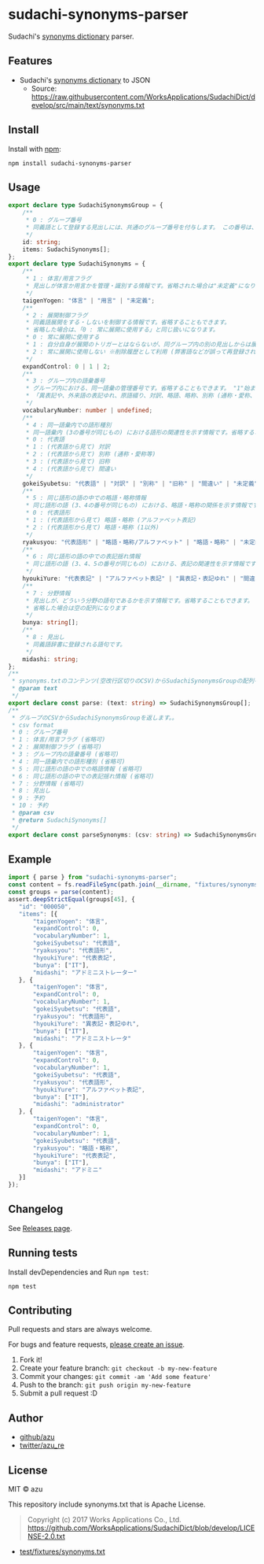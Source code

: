 # sudachi-synonyms-parser

Sudachi's [synonyms dictionary](https://github.com/WorksApplications/SudachiDict/blob/develop/docs/synonyms.md) parser.

## Features

- Sudachi's [synonyms dictionary](https://github.com/WorksApplications/SudachiDict/blob/develop/docs/synonyms.md) to JSON
    - Source: https://raw.githubusercontent.com/WorksApplications/SudachiDict/develop/src/main/text/synonyms.txt

## Install

Install with [npm](https://www.npmjs.com/):

    npm install sudachi-synonyms-parser

## Usage

```ts
export declare type SudachiSynonymsGroup = {
    /**
     * 0 : グループ番号
     * 同義語として登録する見出しには、共通のグループ番号を付与します。 この番号は、ソース内で同義語の管理・識別に使用するため、一度発行したグループ番号は変更しません。 グループ番号は6桁の数字で表します。
     */
    id: string;
    items: SudachiSynonyms[];
};
export declare type SudachiSynonyms = {
    /**
     * 1 : 体言/用言フラグ
     * 見出しが体言か用言かを管理・識別する情報です。省略された場合は"未定義"になります。
     */
    taigenYogen: "体言" | "用言" | "未定義";
    /**
     * 2 : 展開制御フラグ
     * 同義語展開をする・しないを制御する情報です。省略することもできます。
     * 省略した場合は、「0 : 常に展開に使用する」と同じ扱いになります。
     * 0 : 常に展開に使用する
     * 1 : 自分自身が展開のトリガーとはならないが、同グループ内の別の見出しからは展開される
     * 2 : 常に展開に使用しない ※削除履歴として利用 (弊害語などが誤って再登録されるのを防ぐため)
     */
    expandControl: 0 | 1 | 2;
    /**
     * 3 : グループ内の語彙番号
     * グループ内における、同一語彙の管理番号です。省略することもできます。 "1"始まりで連番を付与します。
     * 「異表記や、外来語の表記ゆれ、原語綴り、対訳、略語、略称、別称 (通称・愛称、等) 、旧称、間違い」は、表記や語形が異なるだけで、同じ語彙と見なします。
     */
    vocabularyNumber: number | undefined;
    /**
     * 4 : 同一語彙内での語形種別
     * 同一語彙内 (3の番号が同じもの) における語形の関連性を示す情報です。省略することもできます。
     * 0 : 代表語
     * 1 : (代表語から見て) 対訳
     * 2 : (代表語から見て) 別称 (通称・愛称等)
     * 3 : (代表語から見て) 旧称
     * 4 : (代表語から見て) 間違い
     */
    gokeiSyubetsu: "代表語" | "対訳" | "別称" | "旧称" | "間違い" | "未定義";
    /**
     * 5 : 同じ語形の語の中での略語・略称情報
     * 同じ語形の語 (3、4の番号が同じもの) における、略語・略称の関係を示す情報です。省略された場合は"未定義"になります。
     * 0 : 代表語形
     * 1 : (代表語形から見て) 略語・略称 (アルファベット表記)
     * 2 : (代表語形から見て) 略語・略称 (1以外)
     */
    ryakusyou: "代表語形" | "略語・略称/アルファベット" | "略語・略称" | "未定義";
    /**
     * 6 : 同じ語形の語の中での表記揺れ情報
     * 同じ語形の語 (3、4、5の番号が同じもの) における、表記の関連性を示す情報です。省略された場合は"未定義"になります。
     */
    hyoukiYure: "代表表記" | "アルファベット表記" | "異表記・表記ゆれ" | "間違い表記" | "未定義";
    /**
     * 7 : 分野情報
     * 見出しが、どういう分野の語句であるかを示す情報です。省略することもできます。
     * 省略した場合は空の配列になります
     */
    bunya: string[];
    /**
     * 8 : 見出し
     * 同義語辞書に登録される語句です。
     */
    midashi: string;
};
/**
 * synonyms.txtのコンテンツ(空改行区切りのCSV)からSudachiSynonymsGroupの配列を返します
 * @param text
 */
export declare const parse: (text: string) => SudachiSynonymsGroup[];
/**
 * グループのCSVからSudachiSynonymsGroupを返します。。
 * csv format
 * 0 : グループ番号
 * 1 : 体言/用言フラグ (省略可)
 * 2 : 展開制御フラグ (省略可)
 * 3 : グループ内の語彙番号 (省略可)
 * 4 : 同一語彙内での語形種別 (省略可)
 * 5 : 同じ語形の語の中での略語情報 (省略可)
 * 6 : 同じ語形の語の中での表記揺れ情報 (省略可)
 * 7 : 分野情報 (省略可)
 * 8 : 見出し
 * 9 : 予約
 * 10 : 予約
 * @param csv
 * @return SudachiSynonyms[]
 */
export declare const parseSynonyms: (csv: string) => SudachiSynonymsGroup;
```

## Example

```js
import { parse } from "sudachi-synonyms-parser";
const content = fs.readFileSync(path.join(__dirname, "fixtures/synonyms.txt"), "utf-8");
const groups = parse(content);
assert.deepStrictEqual(groups[45], {
   "id": "000050",
   "items": [{
       "taigenYogen": "体言",
       "expandControl": 0,
       "vocabularyNumber": 1,
       "gokeiSyubetsu": "代表語",
       "ryakusyou": "代表語形",
       "hyoukiYure": "代表表記",
       "bunya": ["IT"],
       "midashi": "アドミニストレーター"
   }, {
       "taigenYogen": "体言",
       "expandControl": 0,
       "vocabularyNumber": 1,
       "gokeiSyubetsu": "代表語",
       "ryakusyou": "代表語形",
       "hyoukiYure": "異表記・表記ゆれ",
       "bunya": ["IT"],
       "midashi": "アドミニストレータ"
   }, {
       "taigenYogen": "体言",
       "expandControl": 0,
       "vocabularyNumber": 1,
       "gokeiSyubetsu": "代表語",
       "ryakusyou": "代表語形",
       "hyoukiYure": "アルファベット表記",
       "bunya": ["IT"],
       "midashi": "administrator"
   }, {
       "taigenYogen": "体言",
       "expandControl": 0,
       "vocabularyNumber": 1,
       "gokeiSyubetsu": "代表語",
       "ryakusyou": "略語・略称",
       "hyoukiYure": "代表表記",
       "bunya": ["IT"],
       "midashi": "アドミニ"
   }]
});


```

## Changelog

See [Releases page](https://github.com/azu/sudachi-synonyms-parser/releases).

## Running tests

Install devDependencies and Run `npm test`:

    npm test

## Contributing

Pull requests and stars are always welcome.

For bugs and feature requests, [please create an issue](https://github.com/azu/sudachi-synonyms-parser/issues).

1. Fork it!
2. Create your feature branch: `git checkout -b my-new-feature`
3. Commit your changes: `git commit -am 'Add some feature'`
4. Push to the branch: `git push origin my-new-feature`
5. Submit a pull request :D

## Author

- [github/azu](https://github.com/azu)
- [twitter/azu_re](https://twitter.com/azu_re)

## License

MIT © azu

This repository include synonyms.txt that is Apache License.

> Copyright (c) 2017 Works Applications Co., Ltd.
> https://github.com/WorksApplications/SudachiDict/blob/develop/LICENSE-2.0.txt

- [test/fixtures/synonyms.txt](test/fixtures/synonyms.txt)

